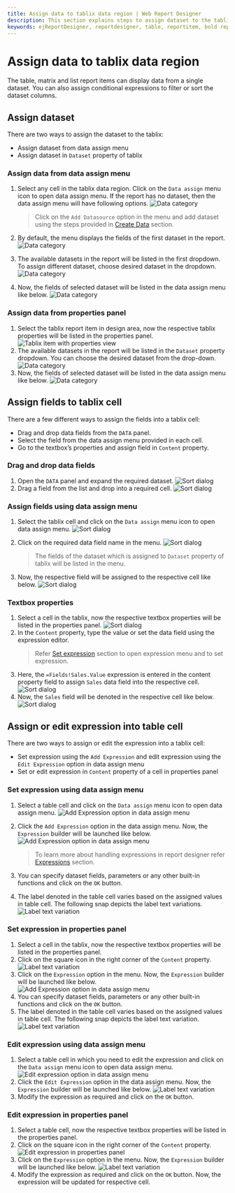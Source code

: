 ```yaml
---
title: Assign data to tablix data region | Web Report Designer
description: This section explains steps to assign dataset to the tablix data region to display data from the dataset in the tablix data region in Web Report Designer.
keywords: ejReportDesigner, reportdesigner, table, reportitem, bold reports, documentation, help, ej, user guide, demo, samples, bold reports, bold reporting
---
```


# Assign data to tablix data region

The table, matrix and list report items can display data from a single dataset. You can also assign conditional expressions to filter or sort the dataset columns.

## Assign dataset

There are two ways to assign the dataset to the tablix:

* Assign dataset from data assign menu
* Assign dataset in `Dataset` property of tablix

### Assign data from data assign menu

1. Select any cell in the tablix data region. Click on the `Data assign` menu icon to open data assign menu. If the report has no dataset, then the data assign menu will have following options.
   ![Data category](/static/assets/on-premise/images/report-designer/report-items/tablix/data-assign-menu-without-dataset.png '#width=285px')

   > Click on the `Add Datasource` option in the menu and add dataset using the steps provided in [Create Data](./../../../manage-data/dataset/create-an-embedded-dataset/) section.
2. By default, the menu displays the fields of the first dataset in the report.
   ![Data category](/static/assets/on-premise/images/report-designer/report-items/tablix/open-menu-to-choose-dataset.png '#width=355px')
3. The available datasets in the report will be listed in the first dropdown. To assign different dataset, choose desired dataset in the dropdown.
   ![Data category](/static/assets/on-premise/images/report-designer/report-items/tablix/dataset-drop-down-view-in-menu.png '#width=355px')
4. Now, the fields of selected dataset will be listed in the data assign menu like below.
   ![Data category](/static/assets/on-premise/images/report-designer/report-items/tablix/assign-desired-dataset-using-dropdown-in-menu.png '#width=355px')

### Assign data from properties panel

1. Select the tablix report item in design area, now the respective tablix properties will be listed in the properties panel.
   ![Tablix item with properties view](/static/assets/on-premise/images/report-designer/report-items/tablix/table-item-with-properties-view.png '#width=410px')
2. The available datasets in the report will be listed in the `Dataset` property dropdown. You can choose the desired dataset from the drop-down.
   ![Data category](/static/assets/on-premise/images/report-designer/report-items/tablix/assign-dataset-in-properties-panel.png '#width=315px')
3. Now, the fields of selected dataset will be listed in the data assign menu like below.
   ![Data category](/static/assets/on-premise/images/report-designer/report-items/tablix/fields-listed-in-data-assign-menu.png '#width=355px')

## Assign fields to tablix cell

There are a few different ways to assign the fields into a tablix cell:

* Drag and drop data fields from the `DATA` panel.
* Select the field from the data assign menu provided in each cell.
* Go to the textbox’s properties and assign field in `Content` property.

### Drag and drop data fields

1. Open the `DATA` panel and expand the required dataset.
   ![Sort dialog](/static/assets/on-premise/images/report-designer/report-items/tablix/data-list-view.png '#width=385px')
2. Drag a field from the list and drop into a required cell.
   ![Sort dialog](/static/assets/on-premise/images/report-designer/report-items/tablix/drag-and-drop-field-into-cell.png '#width=385px')

### Assign fields using data assign menu

1. Select the tablix cell and click on the `Data assign` menu icon to open data assign menu.
   ![Sort dialog](/static/assets/on-premise/images/report-designer/report-items/tablix/data-assign-menu-icon.png '#width=315px')
2. Click on the required data field name in the menu.
   ![Sort dialog](/static/assets/on-premise/images/report-designer/report-items/tablix/open-data-assign-menu.png '#width=355px')

   > The fields of the dataset which is assigned to `Dataset` property of tablix will be listed in the menu.
3. Now, the respective field will be assigned to the respective cell like below.
   ![Sort dialog](/static/assets/on-premise/images/report-designer/report-items/tablix/assign-field-in-table-cell-output.png '#width=285px')

### Textbox properties

1. Select a cell in the tablix, now the respective textbox properties will be listed in the properties panel.
   ![Sort dialog](/static/assets/on-premise/images/report-designer/report-items/tablix/selected-cell-properties.png '#width=425px')
2. In the `Content` property, type the value or set the data field using the expression editor.
   > Refer [Set expression](./../../../compose-report/properties-panel/#set-expression) section to open expression menu and to set expression.
3. Here, the `=Fields!Sales.Value` expression is entered in the content property field to assign `Sales` data field into the respective cell.
   ![Sort dialog](/static/assets/on-premise/images/report-designer/report-items/tablix/enter-field-value-in-content-property.png '#width=315px')
4. Now, the `Sales` field will be denoted in the respective cell like below.
   ![Sort dialog](/static/assets/on-premise/images/report-designer/report-items/tablix/assign-field-in-content-property-output.png '#width=315px')

## Assign or edit expression into table cell

There are two ways to assign or edit the expression into a tablix cell:

* Set expression using the `Add Expression` and edit expression using the `Edit Expression` option in data assign menu
* Set or edit expression in `Content` property of a cell in properties panel

### Set expression using data assign menu

1. Select a table cell and click on the `Data assign` menu icon to open data assign menu.
   ![Add Expression option in data assign menu](/static/assets/on-premise/images/report-designer/report-items/tablix/add-expression-option-data-assign-menu.png '#width=355px')
2. Click the `Add Expression` option in the data assign menu. Now, the `Expression` builder will be launched like below.
   ![Add Expression option in data assign menu](/static/assets/on-premise/images/report-designer/report-items/tablix/expression-builder-for-add-expression-menu.png '#width=425px')

   > To learn more about handling expressions in report designer refer [Expressions](./../../../compose-report/expressions/) section.
3. You can specify dataset fields, parameters or any other built-in functions and click on the `OK` button.
4. The label denoted in the table cell varies based on the assigned values in table cell. The following snap depicts the label text variations.
   ![Label text variation](/static/assets/on-premise/images/report-designer/report-items/tablix/text-representation-in-cell.png '#width=385px')

### Set expression in properties panel

1. Select a cell in the tablix, now the respective textbox properties will be listed in the properties panel.
2. Click on the square icon in the right corner of the `Content` property.
   ![Label text variation](/static/assets/on-premise/images/report-designer/report-items/tablix/open-expression-menu-for-content-property.png '#width=355px')
3. Click on the `Expression` option in the menu. Now, the `Expression` builder will be launched like below.
   ![Add Expression option in data assign menu](/static/assets/on-premise/images/report-designer/report-items/tablix/expression-builder-for-add-expression-menu.png '#width=425px')
4. You can specify dataset fields, parameters or any other built-in functions and click on the `OK` button.
5. The label denoted in the table cell varies based on the assigned values in table cell. The following snap depicts the label text variation.
   ![Label text variation](/static/assets/on-premise/images/report-designer/report-items/tablix/text-representation-in-cell.png '#width=355px')

### Edit expression using data assign menu

1. Select a table cell in which you need to edit the expression and click on the `Data assign` menu icon to open data assign menu.
   ![Edit expression option in data assign menu](/static/assets/on-premise/images/report-designer/report-items/tablix/edit-expression-option-in-data-assign-menu.png '#width=355px')
2. Click the `Edit Expression` option in the data assign menu. Now, the `Expression` builder will be launched like below.
   ![Label text variation](/static/assets/on-premise/images/report-designer/report-items/tablix/edit-expression-in-expression-builder.png '#width=415px')
3. Modify the expression as required and click on the `OK` button.

### Edit expression in properties panel

1. Select a table cell, now the respective textbox properties will be listed in the properties panel.
2. Click on the square icon in the right corner of the `Content` property.
   ![Edit expression in properties panel](/static/assets/on-premise/images/report-designer/report-items/tablix/edit-expression-option-in-properties-panel.png '#width=315px')
3. Click on the `Expression` option in the menu. Now, the `Expression` builder will be launched like below.
   ![Label text variation](/static/assets/on-premise/images/report-designer/report-items/tablix/edit-expression-in-expression-builder.png '#width=385px')
4. Modify the expression as required and click on the `OK` button. Now, the expression will be updated for respective cell.